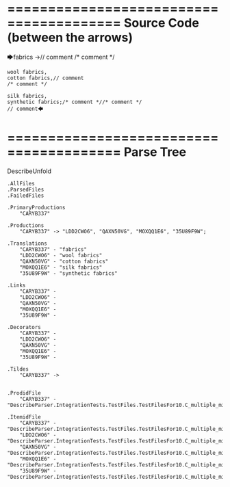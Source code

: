 ========================================
Source Code (between the arrows)
========================================

🡆fabrics ->// comment
/* comment */

	wool fabrics,
	cotton fabrics,// comment
	/* comment */

	silk fabrics,
	synthetic fabrics;/* comment *//* comment */
	// comment🡄

========================================
Parse Tree
========================================
DescribeUnfold

    .AllFiles
    .ParsedFiles
    .FailedFiles

    .PrimaryProductions
        "CARYB337" 

    .Productions
        "CARYB337" -> "LDD2CWO6", "QAXN50VG", "MOXQQ1E6", "35U89F9W";

    .Translations
        "CARYB337" - "fabrics"
        "LDD2CWO6" - "wool fabrics"
        "QAXN50VG" - "cotton fabrics"
        "MOXQQ1E6" - "silk fabrics"
        "35U89F9W" - "synthetic fabrics"

    .Links
        "CARYB337" - 
        "LDD2CWO6" - 
        "QAXN50VG" - 
        "MOXQQ1E6" - 
        "35U89F9W" - 

    .Decorators
        "CARYB337" - 
        "LDD2CWO6" - 
        "QAXN50VG" - 
        "MOXQQ1E6" - 
        "35U89F9W" - 

    .Tildes
        "CARYB337" -> 


    .ProdidFile
        "CARYB337" - "DescribeParser.IntegrationTests.TestFiles.TestFilesFor10.C_multiple_mixed_comments.ds"

    .ItemidFile
        "CARYB337" - "DescribeParser.IntegrationTests.TestFiles.TestFilesFor10.C_multiple_mixed_comments.ds"
        "LDD2CWO6" - "DescribeParser.IntegrationTests.TestFiles.TestFilesFor10.C_multiple_mixed_comments.ds"
        "QAXN50VG" - "DescribeParser.IntegrationTests.TestFiles.TestFilesFor10.C_multiple_mixed_comments.ds"
        "MOXQQ1E6" - "DescribeParser.IntegrationTests.TestFiles.TestFilesFor10.C_multiple_mixed_comments.ds"
        "35U89F9W" - "DescribeParser.IntegrationTests.TestFiles.TestFilesFor10.C_multiple_mixed_comments.ds"


